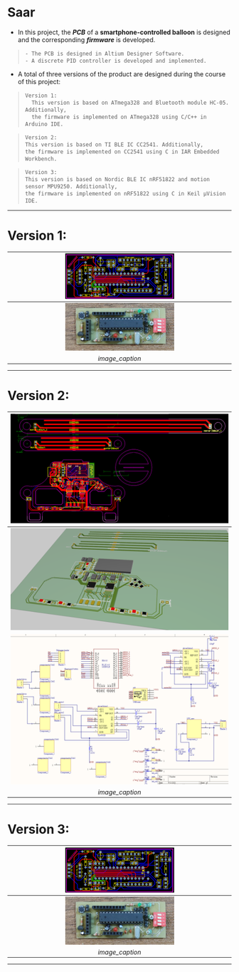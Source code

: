 # Saar


- In this project, the **_PCB_** of a **smartphone-controlled balloon** is designed and the corresponding **_firmware_** is developed.
>     - The PCB is designed in Altium Designer Software. 
>     - A discrete PID controller is developed and implemented. 


- A total of three versions of the product are designed during the course of this project:
>     Version 1: 
>       This version is based on ATmega328 and Bluetooth module HC-05. Additionally, 
>       the firmware is implemented on ATmega328 using C/C++ in Arduino IDE. 

>     Version 2: 
>     This version is based on TI BLE IC CC2541. Additionally, 
>     the firmware is implemented on CC2541 using C in IAR Embedded Workbench. 

>     Version 3: 
>     This version is based on Nordic BLE IC nRF51822 and motion sensor MPU9250. Additionally, 
>     the firmware is implemented on nRF51822 using C in Keil µVision IDE. 

-----------------------------------------------------
# Version 1:

| <img src="https://github.com/mostafachegeni/saar/blob/9224e11a81262263e10ab6122a9625100b0a9d9a/Version_1/Custom_Arduino_1.png" width="50%" height="50%" alt> | 
|:--:|
| <img src="https://github.com/mostafachegeni/saar/blob/9224e11a81262263e10ab6122a9625100b0a9d9a/Version_1/Custom_Arduino_2.png" width="50%" height="50%" alt> |
| *image_caption* |

-----------------------------------------------------
# Version 2:

| <img src="https://github.com/mostafachegeni/saar/blob/4b3129bfe3e27d1c6f246fa6a37d08a7c4b75bb6/Version_2/Saar_CC2541.png" width="100%" height="100%" alt> |
|:--:|
| <img src="https://github.com/mostafachegeni/saar/blob/4b3129bfe3e27d1c6f246fa6a37d08a7c4b75bb6/Version_2/3D_Saar_CC2541.png" width="100%" height="100%" alt> |
| <img src="https://github.com/mostafachegeni/saar/blob/4b3129bfe3e27d1c6f246fa6a37d08a7c4b75bb6/Version_2/SCH_Saar_1.png" width="100%" height="100%" alt> | 
| *image_caption* |

-----------------------------------------------------
# Version 3:

| <img src="https://github.com/mostafachegeni/saar/blob/9224e11a81262263e10ab6122a9625100b0a9d9a/Version_1/Custom_Arduino_1.png" width="50%" height="50%" alt> | 
|:--:|
| <img src="https://github.com/mostafachegeni/saar/blob/9224e11a81262263e10ab6122a9625100b0a9d9a/Version_1/Custom_Arduino_2.png" width="50%" height="50%" alt> |
| *image_caption* |

-----------------------------------------------------

